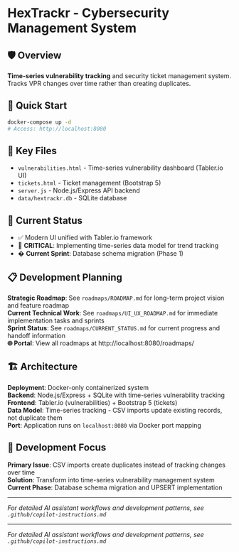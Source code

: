 # HexTrackr - Cybersecurity Management System

## 🛡️ Overview
**Time-series vulnerability tracking** and security ticket management system. Tracks VPR changes over time rather than creating duplicates.

## 🚀 Quick Start
```bash
docker-compose up -d
# Access: http://localhost:8080
```

## 📁 Key Files
- `vulnerabilities.html` - Time-series vulnerability dashboard (Tabler.io UI)
- `tickets.html` - Ticket management (Bootstrap 5)
- `server.js` - Node.js/Express API backend
- `data/hextrackr.db` - SQLite database

## 🎯 Current Status
- ✅ Modern UI unified with Tabler.io framework
- 🔄 **CRITICAL**: Implementing time-series data model for trend tracking
- � **Current Sprint**: Database schema migration (Phase 1)

## 📋 Development Planning
**Strategic Roadmap**: See `roadmaps/ROADMAP.md` for long-term project vision and feature roadmap  
**Current Technical Work**: See `roadmaps/UI_UX_ROADMAP.md` for immediate implementation tasks and sprints  
**Sprint Status**: See `roadmaps/CURRENT_STATUS.md` for current progress and handoff information  
**🌐 Portal**: View all roadmaps at http://localhost:8080/roadmaps/

## 🏗️ Architecture
**Deployment**: Docker-only containerized system  
**Backend**: Node.js/Express + SQLite with time-series vulnerability tracking  
**Frontend**: Tabler.io (vulnerabilities) + Bootstrap 5 (tickets)  
**Data Model**: Time-series tracking - CSV imports update existing records, not duplicate them  
**Port**: Application runs on `localhost:8080` via Docker port mapping

## 🔧 Development Focus
**Primary Issue**: CSV imports create duplicates instead of tracking changes over time  
**Solution**: Transform into time-series vulnerability management system  
**Current Phase**: Database schema migration and UPSERT implementation  

---
*For detailed AI assistant workflows and development patterns, see `.github/copilot-instructions.md`*

---
*For detailed AI assistant workflows and development patterns, see `.github/copilot-instructions.md`*
